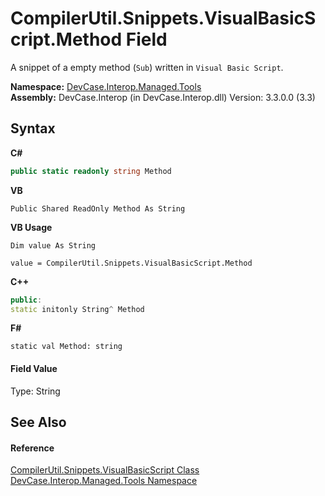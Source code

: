 # CompilerUtil.Snippets.VisualBasicScript.Method Field
 

A snippet of a empty method (`Sub`) written in `Visual Basic Script`.

**Namespace:**&nbsp;<a href="N_DevCase_Interop_Managed_Tools">DevCase.Interop.Managed.Tools</a><br />**Assembly:**&nbsp;DevCase.Interop (in DevCase.Interop.dll) Version: 3.3.0.0 (3.3)

## Syntax

**C#**<br />
``` C#
public static readonly string Method
```

**VB**<br />
``` VB
Public Shared ReadOnly Method As String
```

**VB Usage**<br />
``` VB Usage
Dim value As String

value = CompilerUtil.Snippets.VisualBasicScript.Method

```

**C++**<br />
``` C++
public:
static initonly String^ Method
```

**F#**<br />
``` F#
static val Method: string
```


#### Field Value
Type: String

## See Also


#### Reference
<a href="T_DevCase_Interop_Managed_Tools_CompilerUtil_Snippets_VisualBasicScript">CompilerUtil.Snippets.VisualBasicScript Class</a><br /><a href="N_DevCase_Interop_Managed_Tools">DevCase.Interop.Managed.Tools Namespace</a><br />
